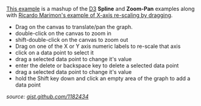 [This example](http://bl.ocks.org/1182434) is a mashup of the [D3](https://github.com/mbostock/d3) **Spline** and **Zoom-Pan** examples along with [Ricardo Marimon's example of X-axis re-scaling by dragging](http://bl.ocks.org/1179647).

* Drag on the canvas to translate/pan the graph.
* double-click on the canvas to zoom in
* shift-double-click on the canvas to zoom out
* Drag on one of the X or Y axis numeric labels to re-scale that axis
* click on a data point to select it
* drag a selected data point to change it's value
* enter the delete or backspace key to delete a selected data point
* drag a selected data point to change it's value
* hold the Shift key down and click an empty area of the graph to add a data point

*source: [gist.github.com/1182434](https://gist.github.com/1182434)*